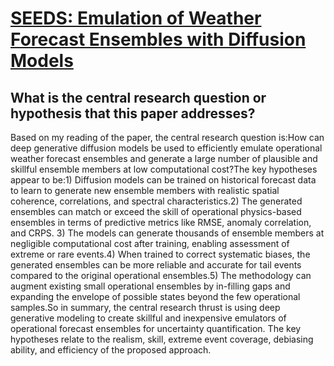 # [SEEDS: Emulation of Weather Forecast Ensembles with Diffusion Models](https://arxiv.org/abs/2306.14066)

## What is the central research question or hypothesis that this paper addresses?

Based on my reading of the paper, the central research question is:How can deep generative diffusion models be used to efficiently emulate operational weather forecast ensembles and generate a large number of plausible and skillful ensemble members at low computational cost?The key hypotheses appear to be:1) Diffusion models can be trained on historical forecast data to learn to generate new ensemble members with realistic spatial coherence, correlations, and spectral characteristics.2) The generated ensembles can match or exceed the skill of operational physics-based ensembles in terms of predictive metrics like RMSE, anomaly correlation, and CRPS. 3) The models can generate thousands of ensemble members at negligible computational cost after training, enabling assessment of extreme or rare events.4) When trained to correct systematic biases, the generated ensembles can be more reliable and accurate for tail events compared to the original operational ensembles.5) The methodology can augment existing small operational ensembles by in-filling gaps and expanding the envelope of possible states beyond the few operational samples.So in summary, the central research thrust is using deep generative modeling to create skillful and inexpensive emulators of operational forecast ensembles for uncertainty quantification. The key hypotheses relate to the realism, skill, extreme event coverage, debiasing ability, and efficiency of the proposed approach.
